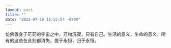 ```yaml
---
layout: post
title: ""
date: "2021-07-18 16:55:54 -0700"
---
```


仿佛置身于茫茫的宇宙之中，万物沉寂，只有自己。生活的意义，生命的意义，所有的这些在此刻都消失，置于永恒，归于永恒。
